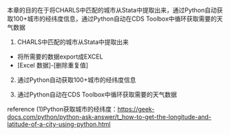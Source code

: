 本章的目的在于将CHARLS中匹配的城市从Stata中提取出来，通过Python自动获取100+城市的经纬度信息，通过Python自动在CDS Toolbox中循环获取需要的天气数据

1. CHARLS中匹配的城市从Stata中提取出来
- 将所需要的数据export成EXCEL
- [Excel 数据]-[删除重复值]

2. 通过Python自动获取100+城市的经纬度信息



3. 通过Python自动在CDS Toolbox中循环获取需要的天气数据




reference
(1)Python获取城市的经纬度：https://geek-docs.com/python/python-ask-answer/t_how-to-get-the-longitude-and-latitude-of-a-city-using-python.html
